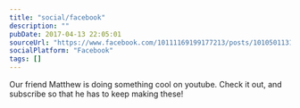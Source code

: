 ```yaml
---
title: "social/facebook"
description: ""
pubDate: 2017-04-13 22:05:01
sourceUrl: "https://www.facebook.com/10111169199177213/posts/10105011316099263"
socialPlatform: "Facebook"
tags: []
---
```


Our friend Matthew is doing something cool on youtube. Check it out, and subscribe so that he has to keep making these!
